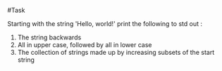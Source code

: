#Task

Starting with the string 'Hello, world!' print the following to std out :

1. The string backwards
2. All in upper case, followed by all in lower case
3. The collection of strings made up by increasing subsets of the start string


